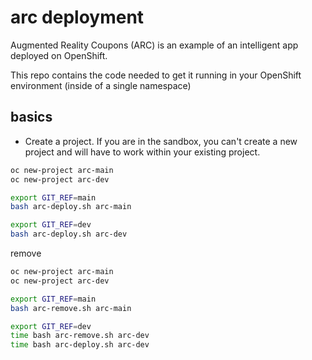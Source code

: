 # arc deployment

Augmented Reality Coupons (ARC) is an example of an intelligent app deployed on OpenShift.

This repo contains the code needed to get it running in your OpenShift environment (inside of a single namespace)


## basics

* Create a project. If you are in the sandbox, you can't create a new project and will have to work within your existing project.


```bash
oc new-project arc-main
oc new-project arc-dev

export GIT_REF=main
bash arc-deploy.sh arc-main

export GIT_REF=dev
bash arc-deploy.sh arc-dev

```

remove

```bash
oc new-project arc-main
oc new-project arc-dev

export GIT_REF=main
bash arc-remove.sh arc-main

export GIT_REF=dev
time bash arc-remove.sh arc-dev
time bash arc-deploy.sh arc-dev

```
